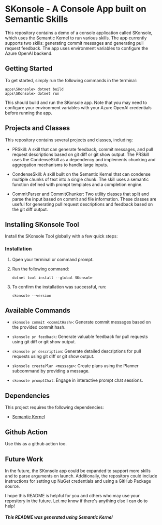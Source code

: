 
# SKonsole - A Console App built on Semantic Skills

This repository contains a demo of a console application called SKonsole, which uses the Semantic Kernel to run various skills. The app currently supports two skills: generating commit messages and generating pull request feedback. The app uses environment variables to configure the Azure OpenAI backend.

## Getting Started

To get started, simply run the following commands in the terminal:

```Copy code
apps\SKonsole> dotnet build
apps\SKonsole> dotnet run
```

This should build and run the SKonsole app. Note that you may need to configure your environment variables with your Azure OpenAI credentials before running the app.

## Projects and Classes

This repository contains several projects and classes, including:

- PRSkill: A skill that can generate feedback, commit messages, and pull request descriptions based on git diff or git show output. The PRSkill uses the CondenseSkill as a dependency and implements chunking and aggregation mechanisms to handle large inputs.

- CondenseSkill: A skill built on the Semantic Kernel that can condense multiple chunks of text into a single chunk. The skill uses a semantic function defined with prompt templates and a completion engine.

- CommitParser and CommitChunker: Two utility classes that split and parse the input based on commit and file information. These classes are useful for generating pull request descriptions and feedback based on the git diff output.

## Installing SKonsole Tool

Install the SKonsole Tool globally with a few quick steps:

### Installation

1. Open your terminal or command prompt.
2. Run the following command:

   ```shell
   dotnet tool install --global SKonsole
   ```

3. To confirm the installation was successful, run:

   ```shell
   skonsole --version
   ```

## Available Commands

- `skonsole commit <commitHash>`: Generate commit messages based on the provided commit hash.

- `skonsole pr feedback`: Generate valuable feedback for pull requests using git diff or git show output.

- `skonsole pr description`: Generate detailed descriptions for pull requests using git diff or git show output.

- `skonsole createPlan <message>`: Create plans using the Planner subcommand by providing a message.

- `skonsole promptChat`: Engage in interactive prompt chat sessions.

## Dependencies

This project requires the following dependencies:

- [Semantic Kernel](https://github.com/microsoft/semantic-kernel)

## Github Action

Use this as a github action too.

## Future Work

In the future, the SKonsole app could be expanded to support more skills and to parse arguments on launch. Additionally, the repository could include instructions for setting up NuGet credentials and using a GitHub Package source.

I hope this README is helpful for you and others who may use your repository in the future. Let me know if there's anything else I can do to help!

#### _This README was generated using Semantic Kernel_
